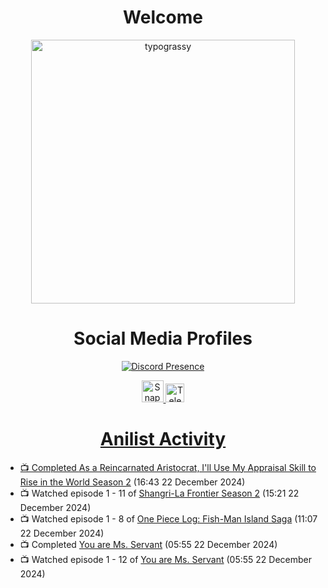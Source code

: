 <div align="center">

# Welcome
<a href="https://github.com/kawarimidoll/typograssy">
    <img alt="typograssy" src="https://typograssy.deno.dev/api?text=%E3%82%88%E3%81%86%E3%81%93%E3%81%9D%E3%81%BF%E3%81%AA%E3%81%95%E3%82%93%20-%20Sheby--&&l0=none&l1=82d9d0&l2=027353&l3=038c4c&l4=01402e&bg=none&frame=none&speed=100&comment=" width="421.99">
</a>

</div>

<div align="center">

# Social Media Profiles

[![Discord Presence](https://lanyard.cnrad.dev/api/612532963938271232)](https://discord.com/users/612532963938271232)


<a href="https://www.snapchat.com/add/a.sheby" title="Snapchat Profile">
    <img src="https://www.freepnglogos.com/uploads/snapchat-logo-png-0.png" width="35" alt="Snapchat Logo" />


<a href="https://t.me/ASheby" title="Telegram Profile">
    <img src="https://www.freepnglogos.com/uploads/telegram-logo-png-0.png" width="30" alt="Telegram Logo" />


</div>

<div align="center">

# Anilist Activity

</div>

<!-- ANILIST_ACTIVITY:start -->

-   📺 Completed [As a Reincarnated Aristocrat, I'll Use My Appraisal Skill to Rise in the World Season 2](https://anilist.co/anime/178434) (16:43 22 December 2024)
-   📺 Watched episode 1 - 11 of [Shangri-La Frontier Season 2](https://anilist.co/anime/176508) (15:21 22 December 2024)
-   📺 Watched episode 1 - 8 of [One Piece Log: Fish-Man Island Saga](https://anilist.co/anime/183423) (11:07 22 December 2024)
-   📺 Completed [You are Ms. Servant](https://anilist.co/anime/172190) (05:55 22 December 2024)
-   📺 Watched episode 1 - 12 of [You are Ms. Servant](https://anilist.co/anime/172190) (05:55 22 December 2024)

<!-- ANILIST_ACTIVITY:end -->
